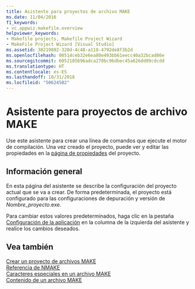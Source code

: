 ```yaml
---
title: Asistente para proyectos de archivo MAKE
ms.date: 11/04/2016
f1_keywords:
- vc.appwiz.makefile.overview
helpviewer_keywords:
- Makefile projects, Makefile Project Wizard
- MakeFile Project Wizard [Visual Studio]
ms.assetid: 38219802-320d-4c48-a118-4792de8f3b2d
ms.openlocfilehash: 00514ceb32e6ea80e493bb61eecc40a32bcad86e
ms.sourcegitcommit: 6052185696adca270bc9bdbec45a626dd89cdcdd
ms.translationtype: HT
ms.contentlocale: es-ES
ms.lasthandoff: 10/31/2018
ms.locfileid: "50624502"
---
```

# <a name="makefile-project-wizard"></a>Asistente para proyectos de archivo MAKE

Use este asistente para crear una línea de comandos que ejecute el motor de compilación. Una vez creado el proyecto, puede ver y editar las propiedades en la [página de propiedades](../ide/working-with-project-properties.md) del proyecto.

## <a name="overview"></a>Información general

En esta página del asistente se describe la configuración del proyecto actual que se va a crear. De forma predeterminada, el proyecto está configurado para las configuraciones de depuración y versión de *Nombre_proyecto*.exe.

Para cambiar estos valores predeterminados, haga clic en la pestaña [Configuración de la aplicación](../ide/application-settings-makefile-project-wizard.md) en la columna de la izquierda del asistente y realice los cambios deseados.

## <a name="see-also"></a>Vea también

[Crear un proyecto de archivos MAKE](../ide/creating-a-makefile-project.md)<br>
[Referencia de NMAKE](../build/nmake-reference.md)<br>
[Caracteres especiales en un archivo MAKE](../build/special-characters-in-a-makefile.md)<br>
[Contenido de un archivo MAKE](../build/contents-of-a-makefile.md)